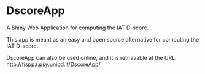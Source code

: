 # DscoreApp

A Shiny Web Application for computing the IAT D-score. 

This app is meant as an easy and open source alternative for computing the IAT D-score.

DscoreApp can also be used online, and it is retriavable at the URL: http://fisppa.psy.unipd.it/DscoreApp/
